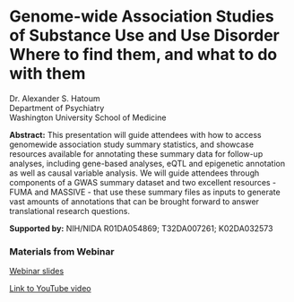 # **Genome-wide Association Studies of Substance Use and Use Disorder Where to find them, and what to do with them** 

Dr. Alexander S. Hatoum <br/>
Department of Psychiatry <br/>
Washington University School of Medicine

**Abstract:** This presentation will guide attendees with how to access genomewide association study summary statistics, and showcase resources available for annotating these summary data for follow-up analyses, including gene-based analyses, eQTL and epigenetic annotation as well as causal variable analysis. We will guide attendees through components of a GWAS summary dataset and two excellent resources - FUMA and MASSIVE - that use these summary files as inputs to generate vast amounts of annotations that can be brought forward to answer translational research questions. 

**Supported by:** NIH/NIDA R01DA054869; T32DA007261; K02DA032573

### Materials from Webinar

[Webinar slides](Hatoum_OSGAWebinar.pdf)

[Link to YouTube video](https://youtu.be/m2jzMG8N8qs)

